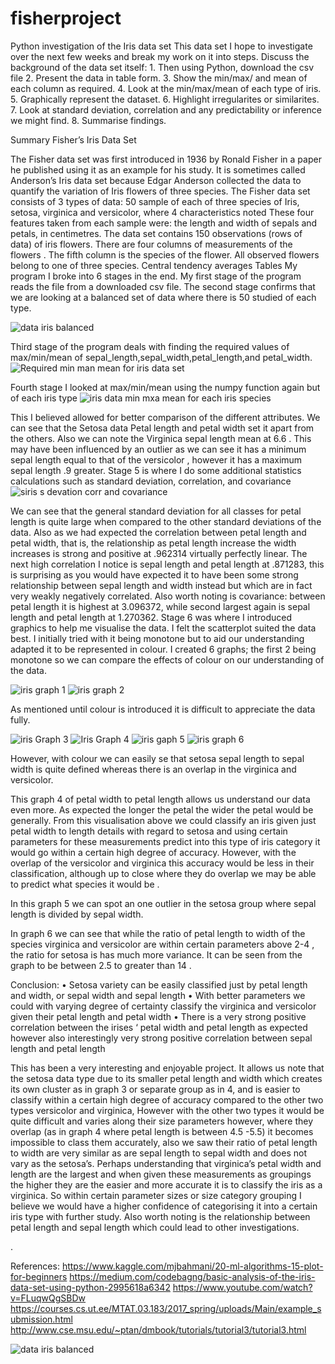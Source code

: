 # fisherproject
Python investigation of the Iris data set
This data set I hope to investigate over the next few weeks and break my work on it into steps.
Discuss the background of the data set itself:
    1.  Then using Python, download the csv file
    2.  Present the data in table form.
    3.  Show the min/max/ and mean of each column as required.
    4.  Look at the min/max/mean of each type of iris.
    5.  Graphically represent the dataset.
    6.  Highlight irregularites or similarites.
    7.  Look at standard deviation, correlation and any predictability or inference we might find.
    8.  Summarise findings.
    
    



Summary
Fisher’s Iris Data Set
                                      

The Fisher data set was first introduced in 1936 by Ronald Fisher in a paper he published using it as an example for his study. It is sometimes called Anderson’s Iris data set because Edgar Anderson collected the data to quantify the variation of Iris flowers of three species. 
The Fisher data set consists  of 3 types of data: 50 sample of each of three species of Iris,  setosa, virginica and versicolor, where  4 characteristics noted 
These four features  taken from each sample were: the length and width of  sepals and petals, in centimetres. 
The data set contains 150 observations  (rows of data) of iris flowers. There are four columns of measurements of the flowers . The fifth column is the species of the flower. All observed flowers belong to one of three species.
Central tendency averages
Tables
My program I broke into 6 stages in the end.
My first stage of the program reads the file from a downloaded csv file.
The second stage confirms that we are looking at a balanced set of data where there is 50 studied of each type.


![data iris balanced](https://user-images.githubusercontent.com/47123224/56821672-eaee5c80-6846-11e9-889d-59ea16a50b64.png)

 
Third stage of the program deals with finding the required  values of max/min/mean of sepal_length,sepal_width,petal_length,and petal_width.
![Required min man mean for iris data set](https://user-images.githubusercontent.com/47123224/56820678-74e8f600-6844-11e9-9f78-a8cd5b1e616d.png)

 
Fourth stage I looked at max/min/mean using the numpy function again but of each iris type
![iris data min mxa mean for each iris species](https://user-images.githubusercontent.com/47123224/56820779-ae216600-6844-11e9-9638-8c8069a67c68.png)

 
This I believed allowed for better comparison of the different attributes. We can see that the Setosa data Petal length and petal width set it apart from the others. Also we can note the Virginica sepal length mean at 6.6 . This may have been influenced by an outlier as we can see it has a minimum sepal length equal to that of the versicolor , however it has a maximum sepal length .9 greater.
Stage 5 is where I do some additional statistics calculations  such as  standard deviation, correlation, and covariance 
![siris s devation corr and covariance](https://user-images.githubusercontent.com/47123224/56820860-e1fc8b80-6844-11e9-8d5f-70b4e42c6696.png)

 
We can see that the general standard deviation for all classes for petal length is quite large when compared to the other standard deviations of the data. Also as we had expected the correlation between petal length and petal width, that is, the relationship as petal length increase the width increases is strong and positive at .962314 virtually perfectly linear. The next high correlation I notice is sepal length and petal length at .871283, this is surprising as you would have expected it to have been some strong relationship  between sepal length and width instead but  which are in fact very weakly negatively correlated.
Also worth noting is covariance: between petal length it is highest at 3.096372, while second largest again is sepal length and petal length at 1.270362.
Stage 6 was where I introduced graphics to help me visualise the data. I felt the scatterplot suited the data best. I initially tried with it being monotone but to aid our understanding adapted it to be represented in colour.  I created 6 graphs; the first 2 being monotone so we can compare the effects of colour on our understanding of the data.

![iris graph 1](https://user-images.githubusercontent.com/47123224/56820960-2425cd00-6845-11e9-8254-a8b2fadaf16a.png)
![iris graph 2](https://user-images.githubusercontent.com/47123224/56821084-5fc09700-6845-11e9-9d81-8dac2a8c631f.png)

  
As mentioned until colour is introduced it is difficult to appreciate the data fully.


![iris Graph 3](https://user-images.githubusercontent.com/47123224/56821193-9b5b6100-6845-11e9-9ec6-60211c62554b.png)
![Iris Graph 4](https://user-images.githubusercontent.com/47123224/56821296-cc3b9600-6845-11e9-9b9d-b23b8b234ffa.png)
![iris gaph 5](https://user-images.githubusercontent.com/47123224/56821359-f8efad80-6845-11e9-9212-3e996aca1b77.png)
![iris graph 6](https://user-images.githubusercontent.com/47123224/56821406-23416b00-6846-11e9-9986-c3a7939243e1.png)



 
However, with colour we can easily se that setosa sepal length to sepal width is quite defined whereas there is an overlap in the virginica and versicolor.
 
This graph 4 of petal width to petal length allows us understand our data even more. As expected the longer the petal the wider the petal would be generally. From this visualisation above  we could classify an iris given just petal width to length details with regard to setosa and using certain parameters for these measurements predict into this type of iris category it would go within a certain high degree of accuracy. However, with the overlap of the versicolor and virginica this accuracy would be less in their classification, although up to close where they do overlap we may be able to predict what species it would be .
 
In this graph 5 we can spot an one outlier in the setosa group where sepal length is divided by sepal width. 

In graph 6 we can see that while the ratio of petal length to width   of the species virginica and versicolor are within certain parameters above 2-4 , the ratio for setosa is has much more variance. It can be seen from the graph to be between 2.5 to greater than 14 .

Conclusion: 
•	Setosa variety can be easily classified just by petal length and width, or sepal width and sepal length 
•	With better parameters we could with varying degree of certainty classify the virginica and versicolor given their petal length and petal width
•	There is a very strong positive correlation between the irises ‘ petal width and petal length as expected  however also interestingly very strong positive correlation between sepal length and petal length

This has been a very interesting and enjoyable project. It allows us  note that the setosa data type due to its smaller petal length and width  which creates its own cluster as in graph 3 or separate group as in 4, and  is easier to classify within a certain high degree of accuracy compared to the other two types versicolor and virginica,  However with the other two types it would be quite difficult and varies along their size parameters however, where they overlap (as in graph 4 where petal length is between 4.5 -5.5) it becomes impossible to class them accurately, also we saw their ratio of petal length to width are very  similar as are sepal length to sepal width and does not vary as the setosa’s. Perhaps understanding that virginica’s petal width and  length are the largest and when given these measurements as groupings the higher they are the easier and more accurate it is to classify the iris as a virginica. So within certain parameter sizes or size category grouping I believe we would have a higher confidence of categorising it into a certain iris type with further study.
Also worth noting is the relationship between petal length and sepal length which could lead to other investigations.

.




 

References:
https://www.kaggle.com/mjbahmani/20-ml-algorithms-15-plot-for-beginners
https://medium.com/codebagng/basic-analysis-of-the-iris-data-set-using-python-2995618a6342
https://www.youtube.com/watch?v=FLuqwQgSBDw
https://courses.cs.ut.ee/MTAT.03.183/2017_spring/uploads/Main/example_submission.html
http://www.cse.msu.edu/~ptan/dmbook/tutorials/tutorial3/tutorial3.html

![data iris balanced](https://user-images.githubusercontent.com/47123224/56813531-0ea8a700-6835-11e9-99fb-6d059148886d.png)


